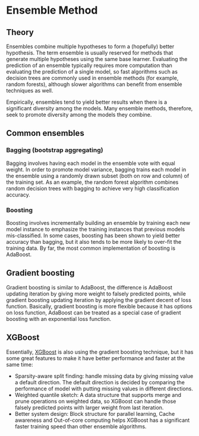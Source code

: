 # Ensemble Method

## Theory
Ensembles combine multiple hypotheses to form a (hopefully) better hypothesis. The term ensemble is usually reserved for methods that generate multiple hypotheses using the same base learner. Evaluating the prediction of an ensemble typically requires more computation than evaluating the prediction of a single model, so fast algorithms such as decision trees are commonly used in ensemble methods (for example, random forests), although slower algorithms can benefit from ensemble techniques as well.

Empirically, ensembles tend to yield better results when there is a significant diversity among the models. Many ensemble methods, therefore, seek to promote diversity among the models they combine.

## Common ensembles
### Bagging (bootstrap aggregating)
Bagging involves having each model in the ensemble vote with equal weight. In order to promote model variance, bagging trains each model in the ensemble using a randomly drawn subset (both on row and column) of the training set. As an example, the random forest algorithm combines random decision trees with bagging to achieve very high classification accuracy.

### Boosting
Boosting involves incrementally building an ensemble by training each new model instance to emphasize the training instances that previous models mis-classified. In some cases, boosting has been shown to yield better accuracy than bagging, but it also tends to be more likely to over-fit the training data. By far, the most common implementation of boosting is AdaBoost.

## Gradient boosting
Gradient boosting is similar to AdaBoost, the difference is AdaBoost updating iteration by giving more weight to falsely predicted points, while gradient boosting updating iteration by applying the gradient decent of loss function. Basically, gradient boosting is more flexible because it has options on loss function, AdaBoost can be treated as a special case of gradient boosting with an exponential loss function.   

## XGBoost
Essentially, [XGBoost](https://arxiv.org/pdf/1603.02754.pdf) is also using the gradient boosting technique, but it has some great features to make it have better performance and faster at the same time:
  * Sparsity-aware split finding: handle missing data by giving missing value a default direction. The default direction is decided by comparing the performance of model with putting missing values in different directions.
  * Weighted quantile sketch: A data structure that supports merge and prune operations on weighted data, so XGBoost can handle those falsely predicted points with larger weight from last iteration.
  * Better system design: Block structure for parallel learning, Cache awareness and Out-of-core computing helps XGBoost has a significant faster training speed than other ensemble algorithms.
